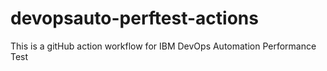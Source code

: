 # devopsauto-perftest-actions
This is a gitHub action workflow for IBM DevOps Automation Performance Test
